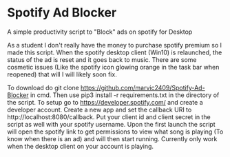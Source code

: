 # Spotify Ad Blocker
 A simple productivity script to "Block" ads on spotify for Desktop
 
 
 As a student I don't really have the money to purchase spotify premium so I made this script. When the spotify desktop client (Win10) is relaunched, the status of the ad is reset and it goes back to music. There are some cosmetic issues (Like the spotify icon glowing orange in the task bar when reopened) that will I will likely soon fix. 
 
 To download do git clone https://github.com/marvic2409/Spotify-Ad-Blocker in cmd. Then use pip3 install -r requirements.txt in the directory of the script. 
 To setup go to https://developer.spotify.com/ and create a developer account. Create a new app and set the callback URI to http://localhost:8080/callback. Put your client id and client secret in the script as well with your spotify username. Upon the first launch the script will open the spotify link to get permissions to view what song is playing (To know when there is an ad) and will then start running. Currently only work when the desktop client on your account is playing. 

